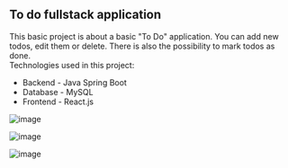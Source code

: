 ## To do fullstack application
This basic project is about a basic "To Do" application. You can add new todos, edit them or delete. There is also the possibility to mark todos as done.
<br>Technologies used in this project:
- Backend - Java Spring Boot
- Database - MySQL
- Frontend - React.js


![image](https://github.com/mateokk/to-do-app/assets/132949097/1c2992ba-1790-49e1-86e9-e2a8b149f2bf)

![image](https://github.com/mateokk/to-do-app/assets/132949097/cc258fa0-0ad9-4264-ac90-b5cd41dc2b24)

![image](https://github.com/mateokk/to-do-app/assets/132949097/3c574dff-447b-46dc-b256-e82063989f1b)

